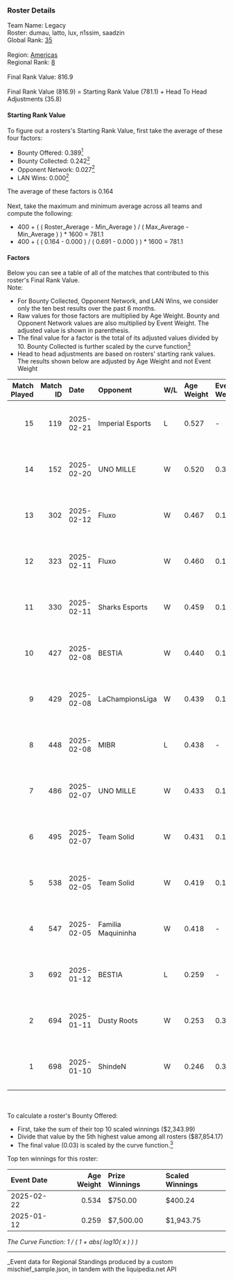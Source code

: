 ### Roster Details<br />
Team Name: Legacy<br />
Roster: dumau, latto, lux, n1ssim, saadzin<br />
Global Rank: [35](../../standings_global_2025_06_02.md)<br />
<br />
Region: [Americas]( ../../standings_americas_2025_06_02.md)<br />
Regional Rank: [8]( ../../standings_americas_2025_06_02.md)<br />
<br />
Final Rank Value:  816.9<br />
<br />
Final Rank Value (816.9) = Starting Rank Value (781.1) + Head To Head Adjustments (35.8)<br />

#### Starting Rank Value<br />
To figure out a rosters's Starting Rank Value, first take the average of these four factors:<br />
- Bounty Offered: 0.389[<sup>1</sup>](#table2)
- Bounty Collected: 0.242[<sup>2</sup>](#table1)
- Opponent Network: 0.027[<sup>2</sup>](#table1)
- LAN Wins: 0.000[<sup>2</sup>](#table1)

The average of these factors is 0.164<br />
<br />
Next, take the maximum and minimum average across all teams and compute the following:<br />
- 400 + ( ( Roster_Average - Min_Average ) / ( Max_Average - Min_Average ) ) * 1600 = 781.1
- 400 + ( ( 0.164 - 0.000 ) / ( 0.691 - 0.000 ) ) * 1600 = 781.1


#### Factors<br />
Below you can see a table of all of the matches that contributed to this roster's Final Rank Value.<br />
Note:<br />

- For Bounty Collected, Opponent Network, and LAN Wins, we consider only the ten best results over the past 6 months.
- Raw values for those factors are multiplied by Age Weight. Bounty and Opponent Network values are also multiplied by Event Weight. The adjusted value is shown in parenthesis.
- The final value for a factor is the total of its adjusted values divided by 10. Bounty Collected is further scaled by the curve function[<sup>3</sup>](#curveFunction)
- Head to head adjustments are based on rosters' starting rank values. The results shown below are adjusted by Age Weight and not Event Weight
<span id="table1"></span><br />


| Match Played | Match ID | Date       | Opponent           | W/L | Age Weight | Event Weight | Bounty Collected | Opponent Network | LAN Wins  | H2H Adj. | Roster                             |
| -: | -: | :- | :- | :- | :- | :- | :- | :- | :- | -: | :- |
|           15 |      119 | 2025-02-21 | Imperial Esports   | L   | 0.527      | -            | -                | -                | -         |    -6.96 | dumau, latto, lux, n1ssim, saadzin |
|           14 |      152 | 2025-02-20 | UNO MILLE          | W   | 0.520      | 0.371        | 0.000 (0.000)    | 0.303 (0.058)    | 0 (0.000) |     1.64 | dumau, latto, lux, n1ssim, saadzin |
|           13 |      302 | 2025-02-12 | Fluxo              | W   | 0.467      | 0.143        | 0.009 (0.001)    | 0.264 (0.018)    | 0 (0.000) |     5.95 | dumau, latto, lux, n1ssim, saadzin |
|           12 |      323 | 2025-02-11 | Fluxo              | W   | 0.460      | 0.143        | 0.009 (0.001)    | 0.264 (0.017)    | 0 (0.000) |     5.92 | dumau, latto, lux, n1ssim, saadzin |
|           11 |      330 | 2025-02-11 | Sharks Esports     | W   | 0.459      | 0.143        | 0.027 (0.002)    | 0.464 (0.030)    | 0 (0.000) |     7.26 | dumau, latto, lux, n1ssim, saadzin |
|           10 |      427 | 2025-02-08 | BESTIA             | W   | 0.440      | 0.143        | 0.037 (0.002)    | 0.451 (0.028)    | 0 (0.000) |     6.94 | dumau, latto, lux, n1ssim, saadzin |
|            9 |      429 | 2025-02-08 | LaChampionsLiga    | W   | 0.439      | 0.143        | 0.000 (0.000)    | -                | 0 (0.000) |     2.26 | dumau, latto, lux, n1ssim, saadzin |
|            8 |      448 | 2025-02-08 | MIBR               | L   | 0.438      | -            | -                | -                | -         |    -1.58 | dumau, latto, lux, n1ssim, saadzin |
|            7 |      486 | 2025-02-07 | UNO MILLE          | W   | 0.433      | 0.143        | 0.000 (0.000)    | 0.303 (0.019)    | 0 (0.000) |     1.42 | dumau, latto, lux, n1ssim, saadzin |
|            6 |      495 | 2025-02-07 | Team Solid         | W   | 0.431      | 0.143        | 0.012 (0.001)    | 0.399 (0.025)    | 0 (0.000) |     5.81 | dumau, latto, lux, n1ssim, saadzin |
|            5 |      538 | 2025-02-05 | Team Solid         | W   | 0.419      | 0.143        | 0.012 (0.001)    | 0.399 (0.024)    | 0 (0.000) |     5.74 | dumau, latto, lux, n1ssim, saadzin |
|            4 |      547 | 2025-02-05 | Familia Maquininha | W   | 0.418      | -            | -                | -                | 0 (0.000) |     1.40 | dumau, latto, lux, n1ssim, saadzin |
|            3 |      692 | 2025-01-12 | BESTIA             | L   | 0.259      | -            | -                | -                | -         |    -3.99 | dumau, latto, lux, n1ssim, saadzin |
|            2 |      694 | 2025-01-11 | Dusty Roots        | W   | 0.253      | 0.384        | 0.007 (0.001)    | 0.287 (0.028)    | -         |     3.15 | dumau, latto, lux, n1ssim, saadzin |
|            1 |      698 | 2025-01-10 | ShindeN            | W   | 0.246      | 0.384        | -                | 0.256 (0.024)    | -         |     0.87 | dumau, latto, lux, n1ssim, saadzin |

<br />
<span id="table2"></span><br />
To calculate a roster's Bounty Offered:<br />

- First, take the sum of their top 10 scaled winnings ($2,343.99)
- Divide that value by the 5th highest value among all rosters ($87,854.17)
- The final value (0.03) is scaled by the curve function.[<sup>3</sup>](#curveFunction)

Top ten winnings for this roster:<br />

| Event Date | Age Weight | Prize Winnings | Scaled Winnings |
| :- | -: | :- | :- |
| 2025-02-22 |      0.534 | $750.00        | $400.24         |
| 2025-01-12 |      0.259 | $7,500.00      | $1,943.75       |


<span id="curveFunction"></span>_The Curve Function: 1 / ( 1 + abs( log10( x ) ) )_<br />

---
_Event data for Regional Standings produced by a custom mischief_sample.json, in tandem with the liquipedia.net API<br />
